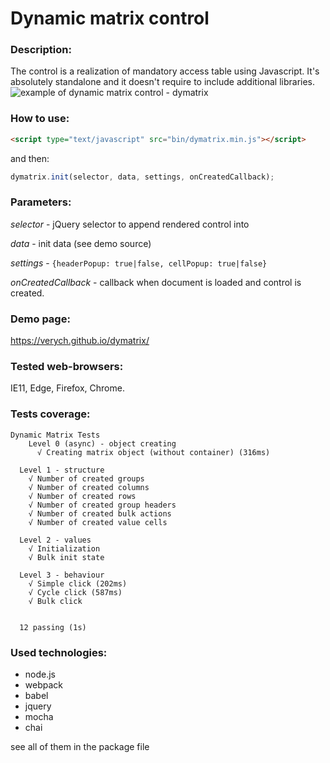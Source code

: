 # Dynamic matrix control
### Description:
The control is a realization of mandatory access table using Javascript.
It's absolutely standalone and it doesn't require to include additional libraries.
![example of dynamic matrix control - dymatrix](https://verych.github.io/dymatrix/example.png)
### How to use:
```html
<script type="text/javascript" src="bin/dymatrix.min.js"></script>
```
and then:
```javascript
dymatrix.init(selector, data, settings, onCreatedCallback);
```
### Parameters:
*selector* - jQuery selector to append rendered control into

*data* - init data (see demo source)

*settings* - ```{headerPopup: true|false, cellPopup: true|false}```

*onCreatedCallback* - callback when document is loaded and control is created.


### Demo page:
https://verych.github.io/dymatrix/

### Tested web-browsers:
IE11, Edge, Firefox, Chrome.

### Tests coverage:
```
Dynamic Matrix Tests
    Level 0 (async) - object creating
      √ Creating matrix object (without container) (316ms)

  Level 1 - structure
    √ Number of created groups
    √ Number of created columns
    √ Number of created rows
    √ Number of created group headers
    √ Number of created bulk actions
    √ Number of created value cells

  Level 2 - values
    √ Initialization
    √ Bulk init state

  Level 3 - behaviour
    √ Simple click (202ms)
    √ Cycle click (587ms)
    √ Bulk click


  12 passing (1s)
  ```
  
### Used technologies:
* node.js
* webpack
* babel
* jquery
* mocha
* chai

see all of them in the package file

